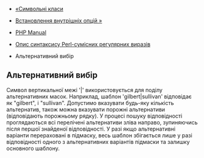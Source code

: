 - [«Символьні класи](regexp.reference.character-classes.md)
- [Встановлення внутрішніх опцій
»](regexp.reference.internal-options.md)

- [PHP Manual](index.md)
- [Опис синтаксису Perl-сумісних регулярних
виразів](reference.pcre.pattern.syntax.md)
- Альтернативний вибір

## Альтернативний вибір

Символ вертикальної межі '\|' використовується для поділу
альтернативних масок. Наприклад, шаблон 'gilbert|sullivan' відповідає
як "gilbert", і "sullivan". Допустимо вказувати будь-яку кількість
альтернатив, також можна вказувати порожні альтернативи
(відповідають порожньому рядку). У процесі пошуку відповідності
проглядаються всі перелічені альтернативи зліва направо,
зупиняючись після першої знайденої відповідності. У разі якщо
альтернативні варіанти перераховані в підмаску, весь шаблон збігається
лише у разі відповідності одного з альтернативних варіантів підмаски
та залишку основного шаблону.
